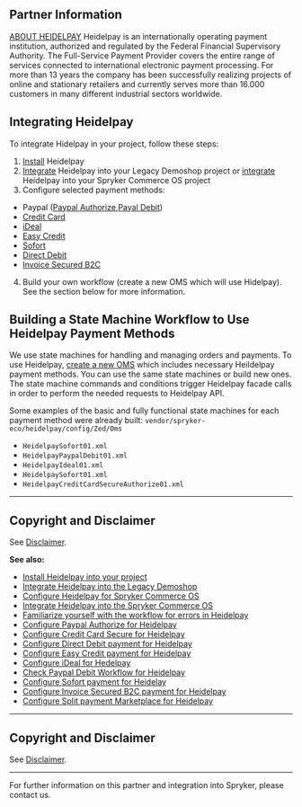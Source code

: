 ## Partner Information

[ABOUT HEIDELPAY](https://www.heidelpay.de/) 
Heidelpay is an internationally operating payment institution, authorized and regulated by the Federal Financial Supervisory Authority. The Full-Service Payment Provider covers the entire range of services connected to international electronic payment processing. For more than 13 years the company has been successfully realizing projects of online and stationary retailers and currently serves more than 16.000 customers in many different industrial sectors worldwide. 

## Integrating Heidelpay

To integrate Hidelpay in your project, follow these steps:

1. [Install](https://documentation.spryker.com/v4/docs/heidelpay-installation) Heidelpay
2. [Integrate](https://documentation.spryker.com/v4/docs/heidelpay-integration) Heidelpay into your Legacy Demoshop project or [integrate](https://documentation.spryker.com/v4/docs/heidelpay-integration-scos)  Heidelpay into your Spryker Commerce OS project
3. Configure selected payment methods:

  - Paypal ([Paypal Authorize](https://documentation.spryker.com/v4/docs/heidelpay-authorize),[Payal Debit](https://documentation.spryker.com/v4/docs/heidelpay-paypal-debit))
  - [Credit Card](https://documentation.spryker.com/v4/docs/heidelpay-credit-card)
  - [iDeal](https://documentation.spryker.com/v4/docs/heidelpay-ideal)
  - [Easy Credit](https://documentation.spryker.com/v4/docs/heidelpay-easy-credit)
  - [Sofort](https://documentation.spryker.com/v4/docs/heidelpay-sofort)
  - [Direct Debit](https://documentation.spryker.com/v4/docs/heidelpay-direct-debit)
  - [Invoice Secured B2C](https://documentation.spryker.com/v4/docs/heidelpay-invoice-secured-b2c)

4. Build your own workflow (create a new OMS which will use Hidelpay). See the section below for more information.

## Building a State Machine Workflow to Use Heidelpay Payment Methods

We use state machines for handling and managing orders and payments.
To use Heidelpay, [create a new OMS](http://documentation.spryker.com/v4/docs/oms-state-machine.htm) which includes necessary Heildelpay payment methods. You can use the same state machines or build new ones. The state machine commands and conditions trigger Heidelpay facade calls in order to perform the needed requests to Heidelpay API.

Some examples of the basic and fully functional state machines for each payment method were already built: `vendor/spryker-eco/heidelpay/config/Zed/Oms`

* `HeidelpaySofort01.xml`
* `HeidelpayPaypalDebit01.xml`
* `HeidelpayIdeal01.xml`
* `HeidelpaySofort01.xml`
* `HeidelpayCreditCardSecureAuthorize01.xml`

---

## Copyright and Disclaimer

See [Disclaimer](https://github.com/spryker/spryker-documentation).

<b>See also:</b>

* [Install Heidelpay into your project](https://documentation.spryker.com/v4/docs/heidelpay-installation)
* [Integrate Heidelpay into the Legacy Demoshop](https://documentation.spryker.com/v4/docs/heidelpay-integration)
* [Configure Heidelpay for Spryker Commerce OS](https://documentation.spryker.com/v4/docs/heidelpay-configuration-scos)
* [Integrate Heidelpay into the Spryker Commerce OS](https://documentation.spryker.com/v4/docs/heidelpay-integration-scos)
* [Familiarize yourself with the workflow for errors in Heidelpay](https://documentation.spryker.com/v4/docs/heidelpay-error-workflow)
* [Configure Paypal Authorize for Heidelpay](https://documentation.spryker.com/v4/docs/heidelpay-authorize)
* [Configure Credit Card Secure for Heidelpay](https://documentation.spryker.com/v4/docs/heidelpay-credit-card)
* [Configure Direct Debit payment for Heidelpay](https://documentation.spryker.com/v4/docs/heidelpay-direct-debit)
* [Configure Easy Credit payment for Heidelpay](https://documentation.spryker.com/v4/docs/heidelpay-easy-credit)
* [Configure iDeal for Hedelpay](https://documentation.spryker.com/v4/docs/heidelpay-ideal)
* [Check Paypal Debit Workflow for Heidelpay](https://documentation.spryker.com/v4/docs/heidelpay-paypal-debit)
* [Configure Sofort payment for Heidelay](https://documentation.spryker.com/v4/docs/heidelpay-sofort)
* [Configure Invoice Secured B2C payment for Heidelpay](https://documentation.spryker.com/v4/docs/heidelpay-invoice-secured-b2c)
* [Configure Split payment Marketplace for Heidelpay](https://documentation.spryker.com/v4/docs/heidelpay-split-payment-marketplace)

---

## Copyright and Disclaimer

See [Disclaimer](https://github.com/spryker/spryker-documentation).

---
For further information on this partner and integration into Spryker, please contact us.

<div class="hubspot-forms hubspot-forms--docs">
<div class="hubspot-form" id="hubspot-partners-1">
            <div class="script-embed" data-code="
                                            hbspt.forms.create({
				                                portalId: '2770802',
				                                formId: '163e11fb-e833-4638-86ae-a2ca4b929a41',
              	                                onFormReady: function() {
              		                                const hbsptInit = new CustomEvent('hbsptInit', {bubbles: true});
              		                                document.querySelector('#hubspot-partners-1').dispatchEvent(hbsptInit);
              	                                }
				                            });
            "></div>
</div>
</div>